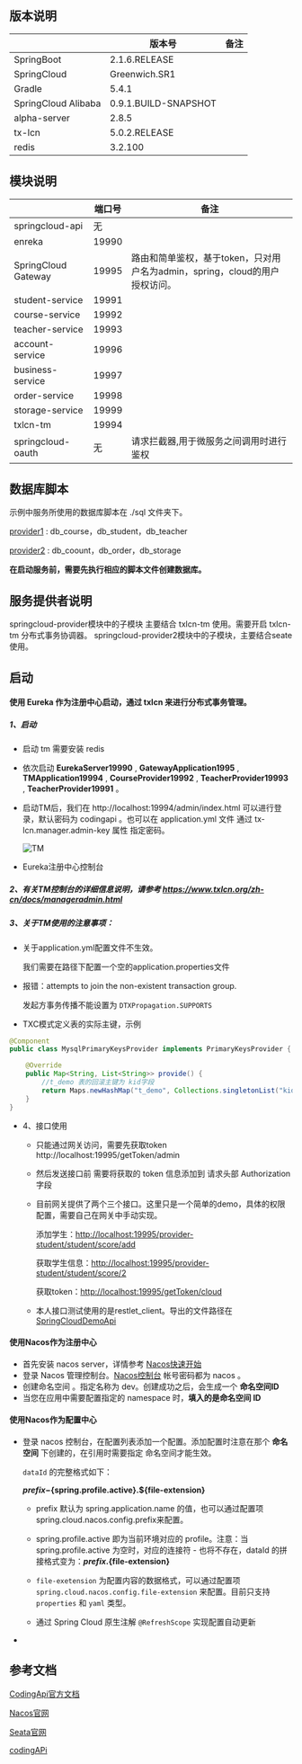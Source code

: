 ## 版本说明


|      |   版本号   |  备注    |
| ---- | ---- | ---- |
|  SpringBoot    | 2.1.6.RELEASE     |      |
|  SpringCloud    | Greenwich.SR1     |      |
|  Gradle    |   5.4.1   |      |
| SpringCloud Alibaba | 0.9.1.BUILD-SNAPSHOT | |
| alpha-server | 2.8.5 | |
| tx-lcn | 5.0.2.RELEASE | |
| redis | 3.2.100 | |


## 模块说明

|      |   端口号   |  备注    |
| ---- | ---- | ---- |
| springcloud-api | 无 |  |
|  enreka    | 19990     |      |
|  SpringCloud Gateway    | 19995     | 路由和简单鉴权，基于token，只对用户名为admin，spring，cloud的用户授权访问。 |
|  student-service    |   19991   |      |
|  course-service    |   19992   |      |
|  teacher-service    |   19993   |      |
|  account-service    |   19996   |      |
|  business-service    |   19997   |      |
|  order-service    |   19998   |      |
|  storage-service    |   19999   |      |
|  txlcn-tm    |   19994   |      |
| springcloud-oauth | 无 | 请求拦截器,用于微服务之间调用时进行鉴权 |

## 数据库脚本

示例中服务所使用的数据库脚本在  ./sql  文件夹下。

[provider1](https://github.com/jiachao23/spring-cloud-sample/blob/master/sql/provider1.sql) : db_course，db_student，db_teacher

[provider2](https://github.com/jiachao23/spring-cloud-sample/blob/master/sql/provider2.sql) : db_coount，db_order，db_storage

**在启动服务前，需要先执行相应的脚本文件创建数据库。**

## 服务提供者说明

springcloud-provider模块中的子模块 主要结合 txlcn-tm 使用。需要开启 txlcn-tm 分布式事务协调器。
springcloud-provider2模块中的子模块，主要结合seate使用。

## 启动

#### 使用 Eureka 作为注册中心启动，通过 txlcn 来进行分布式事务管理。

##### 1、启动

- 启动 tm 需要安装 redis

- 依次启动 **EurekaServer19990**  , **GatewayApplication1995** , **TMApplication19994** , **CourseProvider19992** , **TeacherProvider19993** , **TeacherProvider19991** 。


- 启动TM后，我们在  http://localhost:19994/admin/index.html  可以进行登录，默认密码为 codingapi 。也可以在 application.yml 文件 通过 tx-lcn.manager.admin-key 属性 指定密码。

  ![TM](https://github.com/jiachao23/spring-cloud-sample/blob/master/images/tm.png)

- Eureka注册中心控制台 




##### 2、有关TM控制台的详细信息说明，请参考  https://www.txlcn.org/zh-cn/docs/manageradmin.html

##### 3、关于TM使用的注意事项：

- 关于application.yml配置文件不生效。

  我们需要在路径下配置一个空的application.properties文件

- 报错：attempts to join the non-existent transaction group.

  发起方事务传播不能设置为 `DTXPropagation.SUPPORTS`

-  TXC模式定义表的实际主键，示例 

  ```java
  @Component
  public class MysqlPrimaryKeysProvider implements PrimaryKeysProvider {
  
      @Override
      public Map<String, List<String>> provide() {
          //t_demo 表的回滚主键为 kid字段
          return Maps.newHashMap("t_demo", Collections.singletonList("kid"));
      }
  }
  
  ```

- 4、接口使用
  
  - 只能通过网关访问，需要先获取token  http://localhost:19995/getToken/admin
    
    
    
  - 然后发送接口前 需要将获取的 token 信息添加到 请求头部 Authorization 字段
  
  - 目前网关提供了两个三个接口。这里只是一个简单的demo，具体的权限配置，需要自己在网关中手动实现。
  
    添加学生：[http://localhost:19995/provider-student/student/score/add](http://localhost:19995/provider-student/student/score/add)
  
    获取学生信息：[http://localhost:19995/provider-student/student/score/2](http://localhost:19995/provider-student/student/score/2)
  
    获取token：[http://localhost:19995/getToken/cloud](http://localhost:19995/getToken/cloud)
  - 本人接口测试使用的是restlet_client。导出的文件路径在  [SpringCloudDemoApi](https://github.com/jiachao23/spring-cloud-sample/blob/master/json/SpringCloudDemo.json)
    
  
#### 使用Nacos作为注册中心

- 首先安装 nacos server，详情参考 [Nacos快速开始](https://nacos.io/zh-cn/docs/quick-start.html)
- 登录 Nacos 管理控制台。[Nacos控制台](http://localhost:8848/nacos/)   帐号密码都为 nacos 。
- 创建命名空间 。指定名称为 dev。创建成功之后，会生成一个 **命名空间ID**
- 当您在应用中需要配置指定的 namespace 时，**填入的是命名空间 ID**
#### 使用Nacos作为配置中心

- 登录 nacos 控制台，在配置列表添加一个配置。添加配置时注意在那个 **命名空间**  下创建的，在引用时需要指定 命名空间才能生效。

  `dataId` 的完整格式如下：

     **${prefix}-${spring.profile.active}.${file-extension}**

  - prefix 默认为 spring.application.name 的值，也可以通过配置项spring.cloud.nacos.config.prefix来配置。

  - spring.profile.active 即为当前环境对应的 profile。注意：当 spring.profile.active 为空时，对应的连接符 - 也将不存在，dataId 的拼接格式变为：**${prefix}.${file-extension}**

  - `file-exetension` 为配置内容的数据格式，可以通过配置项 `spring.cloud.nacos.config.file-extension` 来配置。目前只支持 `properties` 和 `yaml` 类型。

  - 通过 Spring Cloud 原生注解 `@RefreshScope` 实现配置自动更新

- 


## 参考文档

[CodingApi官方文档](https://www.txlcn.org/zh-cn/docs/preface.html)

[Nacos官网](https://nacos.io/zh-cn/index.html)

[Seata官网](https://seata.io/zh-cn/)

[codingAPi](https://www.txlcn.org/zh-cn/index.html)